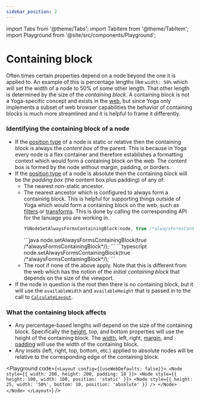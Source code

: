 ```yaml
---
sidebar_position: 2
---
```


import Tabs from '@theme/Tabs';
import TabItem from '@theme/TabItem';
import Playground from '@site/src/components/Playground';

# Containing block

Often times certain properties depend on a node beyond the
one it is applied to. An example of this is percentage lengths like `width: 50%` which
will set the width of a node to 50% of some other length. That other length is determined
by the size of the _containing block_. A containing block is not a Yoga-specific
concept and exists in the [web](https://developer.mozilla.org/en-US/docs/Web/CSS/Containing_block),
but since Yoga only implements a subset of web browser capabilities the behavior of
containing blocks is much more streamlined and it is helpful to frame it differently.

### Identifying the containing block of a node

- If the [position type](/docs/styling/position) of a node is static or relative then the containing block
  is always the _content box_ of the parent. This is because in Yoga every node is a
  flex container and therefore establishes a formatting context which would form a
  containing block on the web. The content box is formed by the node without margin, padding, or borders.
- If the [position type](/docs/styling/position) of a node is absolute then the containing block will be
  the _padding box_ (the content box plus padding) of any of:
  - The nearest non-static ancestor.
  - The nearest ancestor which is configured to always form a containing block. This
    is helpful for supporting things outside of Yoga which would form a containing block
    on the web, such as [filters](https://developer.mozilla.org/en-US/docs/Web/CSS/filter)
    or [transforms](https://developer.mozilla.org/en-US/docs/Web/CSS/transform). This
    is done by calling the corresponding API for the lanuage you are working in.
    <Tabs groupId="language">
    <TabItem value="cpp" label="C/C++">
    ```cpp
    YGNodeSetAlwaysFormsContainingBlock(node, true /*alwaysFormsContainingBlock*/);
    ```
    </TabItem>
    <TabItem value="java" label="Java">
    ```java
    node.setAlwaysFormsContainingBlock(true /*alwaysFormsContainingBlock*/);
    ```
    </TabItem>
    <TabItem value="ts" label="Typescript">
    ```typescript
    node.setAlwaysFormsContainingBlock(true /*alwaysFormsContainingBlock*/);
    ```
    </TabItem>
    </Tabs>
  - The root if none of the above apply. Note that this is different from the web
    which has the notion of the _initial containing block_ that depends on the size
    of the viewport.
- If the node in question is the root then there is no containing block, but it will
  use the `availableWidth` and `availableHeight` that is passed in to the call to
  [`CalculateLayout`](/docs/getting-started/laying-out-a-tree).

### What the containing block affects

- Any percentage-based lengths will depend on the size of the containing block.
  Specifically the [height](/docs/styling/width-height), top, and bottom properties will use the height of the
  containing block. The [width](/docs/styling/width-height), left, right, [margin](/docs/styling/margin-padding-border),
  and [padding](/docs/styling/margin-padding-border) will use the width of the containing block.
- Any insets (left, right, top, bottom, etc.) applied to absolute nodes will be
  relative to the corresponding edge of the containing block.

<Playground code={`<Layout config={{useWebDefaults: false}}>
  <Node
    style={{
      width: 200,
      height: 200,
      padding: 10
    }}>
    <Node
      style={{
        height: 100,
        width: 100,
        position: 'static'
      }}>
      <Node
        style={{
          height: 25,
          width: '50%',
          bottom: 10,
          position: 'absolute'
        }}
      />
    </Node>
  </Node>
</Layout>`} />
